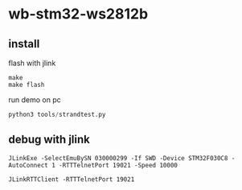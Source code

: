 # wb-stm32-ws2812b

## install

flash with jlink

```
make
make flash
```

run demo on pc

```py
python3 tools/strandtest.py
```

## debug with jlink

```
JLinkExe -SelectEmuBySN 030000299 -If SWD -Device STM32F030C8 -AutoConnect 1 -RTTTelnetPort 19021 -Speed 10000

JLinkRTTClient -RTTTelnetPort 19021
```


